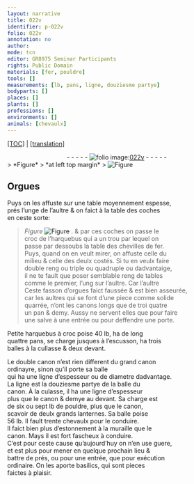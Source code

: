 ```yaml
---
layout: narrative
title: 022v
identifier: p-022v
folio: 022v
annotation: no
author:
mode: tcn
editor: GR8975 Seminar Participants
rights: Public Domain
materials: [fer, pouldre]
tools: []
measurements: [lb, pans, ligne, douziesme partye]
bodyparts: []
places: []
plants: []
professions: []
environments: []
animals: [chevaulx]
---
```


<p><a href="{{ site.baseurl }}/normalized/">[TOC]</a> | <a href="{{ site.baseurl }}/texts/p-022v_tl/" target="_blank">[translation]</a></p><div class="folio" align="center">- - - - - <a href="http://gallica.bnf.fr/ark:/12148/btv1b10500001g/f52.image" target="_blank"><img src="https://cu-mkp.github.io/2017-workshop-edition/assets/photo-icon.png" alt="folio image: " style="display:inline-block; margin-bottom:-3px;"/>022v</a> - - - - - </div>  
> *Figure*
> *at left top margin*
> <a href="https://drive.google.com/open?id=0B9-oNrvWdlO5NkNrYkVZTlVnbDQ" target="_blank"><img src="https://cu-mkp.github.io/GR8975-edition/assets/photo-icon.png" alt="Figure" style="display:inline-block; margin-bottom:-3px;"/></a>
 
  

## Orgues

 
Puys on les affuste sur une table moyennem<span class="exp">ent</span> espesse,<br/> prés l’un<span class="del">g</span><span class="add">e</span> de l’aultre & on faict à la table des coches<br/> en ceste sorte: 
> *Figure*
> <a href="https://drive.google.com/open?id=0B9-oNrvWdlO5RnQ2Ri1PenA1aDA" target="_blank"><img src="https://cu-mkp.github.io/GR8975-edition/assets/photo-icon.png" alt="Figure" style="display:inline-block; margin-bottom:-3px;"/></a>
. & par ces coches on passe le<br/> croc de l’harquebus qui a un trou par lequel on<br/> passe par dessoubs la table des chevilles de <span class="m">fer</span>.<br/> Puys, quand on en veult mirer, on affuste celle du<br/> milieu & celle des deulx costés. Si tu en veulx faire<br/> double reng ou triple ou quadruple ou dadvantaige,<br/> il ne te fault que poser semblable reng de tables<br/> co<span class="exp">mm</span>e le premier, l’ung sur l’aultre. <span class="del">Car l’aultre</span><br/> Ceste fasson d’orgues faict faussée & <span class="add">est</span> bien asseurée,<br/> car les aultres qui se font d’une piece co<span class="exp">mm</span>e solide<br/> quarrée, n’ont les canons longs que de <span class="del">troi</span> <span class="del">quatre</span><br/> un pan & demy. Aussy ne servent elles que pour faire<br/> une salve à une entrée ou pour deffendre une porte.
 
Petite harquebus à croc poise 40 <span class="ms">lb</span>, ha de long<br/> quattre <span class="ms">pans</span>, se charge jusques à l’escusson, ha trois<br/> balles à la cullasse & deux devant.
 
Le double canon n’est rien different du grand canon<br/> ordinayre, sinon qu’il porte <span class="del"><span class="ill"></span></span> sa balle <span class="del"><span class="ill"></span></span><br/> qui ha une <span class="ms">ligne</span> d’espesseur ou de diametre dadva<span class="exp">n</span>tage.<br/> La <span class="ms">ligne</span> est la <span class="ms">douziesme partye</span> de la balle du<br/> canon. À la culasse, il ha une <span class="ms">ligne</span> d’espesseur<br/> plus que le canon & demye au devant. Sa charge est<br/> de six ou sept <span class="ms">lb</span> de <span class="m">pouldre</span>, plus que le canon,<br/> scavoir de deulx grands lanternes. Sa balle poise<br/> 56 <span class="ms">lb</span>. Il fault trente <span class="al">chevaulx</span> pour le conduire.<br/> ll faict bien plus d’estonnem<span class="exp">ent</span> à la muraille que le<br/> canon. Mays il est fort fascheux à conduire.<br/> C’est pour ceste cause qu’aujourd’huy on n’en use guere,<br/> et est plus pour mener en quelque prochain lieu &<br/> battre de prés, ou pour une entrée, que pour exécution<br/> ordinaire. On les aporte basilics, qui sont pieces<br/> faictes à plaisir.
 
